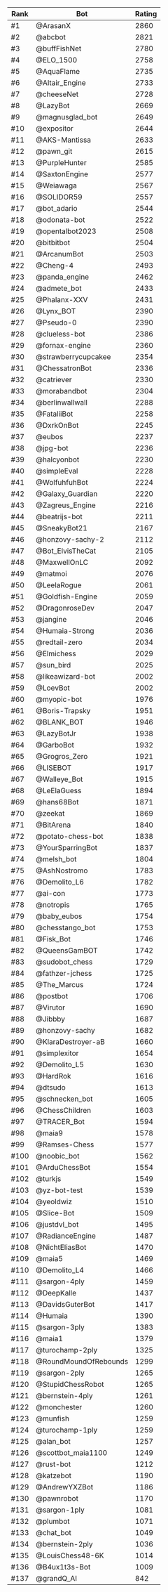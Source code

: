 Rank|Bot|Rating
---|---|---
#1|@ArasanX|2860
#2|@abcbot|2821
#3|@buffFishNet|2780
#4|@ELO_1500|2758
#5|@AquaFlame|2735
#6|@Altair_Engine|2733
#7|@cheeseNet|2728
#8|@LazyBot|2669
#9|@magnusglad_bot|2649
#10|@expositor|2644
#11|@AKS-Mantissa|2633
#12|@pawn_git|2615
#13|@PurpleHunter|2585
#14|@SaxtonEngine|2577
#15|@Weiawaga|2567
#16|@SOLIDOR59|2557
#17|@bot_adario|2544
#18|@odonata-bot|2522
#19|@opentalbot2023|2508
#20|@bitbitbot|2504
#21|@ArcanumBot|2503
#22|@Cheng-4|2493
#23|@panda_engine|2462
#24|@admete_bot|2433
#25|@Phalanx-XXV|2431
#26|@Lynx_BOT|2390
#27|@Pseudo-0|2390
#28|@clueless-bot|2386
#29|@fornax-engine|2360
#30|@strawberrycupcakee|2354
#31|@ChessatronBot|2336
#32|@catriever|2330
#33|@morabandbot|2304
#34|@berlinwallwall|2288
#35|@FataliiBot|2258
#36|@DxrkOnBot|2245
#37|@eubos|2237
#38|@jpg-bot|2236
#39|@halcyonbot|2230
#40|@simpleEval|2228
#41|@WolfuhfuhBot|2224
#42|@Galaxy_Guardian|2220
#43|@Zagreus_Engine|2216
#44|@beatrijs-bot|2211
#45|@SneakyBot21|2167
#46|@honzovy-sachy-2|2112
#47|@Bot_ElvisTheCat|2105
#48|@MaxwellOnLC|2092
#49|@matmoi|2076
#50|@LeelaRogue|2061
#51|@Goldfish-Engine|2059
#52|@DragonroseDev|2047
#53|@jangine|2046
#54|@Humaia-Strong|2036
#55|@redtail-zero|2034
#56|@Elmichess|2029
#57|@sun_bird|2025
#58|@likeawizard-bot|2002
#59|@LoevBot|2002
#60|@myopic-bot|1976
#61|@Boris-Trapsky|1951
#62|@BLANK_BOT|1946
#63|@LazyBotJr|1938
#64|@GarboBot|1932
#65|@Grogros_Zero|1921
#66|@LISEBOT|1917
#67|@Walleye_Bot|1915
#68|@LeElaGuess|1894
#69|@hans68Bot|1871
#70|@zeekat|1869
#71|@BitArena|1840
#72|@potato-chess-bot|1838
#73|@YourSparringBot|1837
#74|@melsh_bot|1804
#75|@AshNostromo|1783
#76|@Demolito_L6|1782
#77|@ai-con|1773
#78|@notropis|1765
#79|@baby_eubos|1754
#80|@chesstango_bot|1753
#81|@Fisk_Bot|1746
#82|@QueensGamBOT|1742
#83|@sudobot_chess|1729
#84|@fathzer-jchess|1725
#85|@The_Marcus|1724
#86|@postbot|1706
#87|@Virutor|1690
#88|@Jibbby|1687
#89|@honzovy-sachy|1682
#90|@KlaraDestroyer-aB|1660
#91|@simplexitor|1654
#92|@Demolito_L5|1630
#93|@HardRok|1616
#94|@dtsudo|1613
#95|@schnecken_bot|1605
#96|@ChessChildren|1603
#97|@TRACER_Bot|1594
#98|@maia9|1578
#99|@Ramses-Chess|1577
#100|@noobic_bot|1562
#101|@ArduChessBot|1554
#102|@turkjs|1549
#103|@yz-bot-test|1539
#104|@yeoldwiz|1510
#105|@Slice-Bot|1509
#106|@justdvl_bot|1495
#107|@RadianceEngine|1487
#108|@NichtEliasBot|1470
#109|@maia5|1469
#110|@Demolito_L4|1466
#111|@sargon-4ply|1459
#112|@DeepKalle|1437
#113|@DavidsGuterBot|1417
#114|@Humaia|1390
#115|@sargon-3ply|1383
#116|@maia1|1379
#117|@turochamp-2ply|1325
#118|@RoundMoundOfRebounds|1299
#119|@sargon-2ply|1265
#120|@StupidChessRobot|1265
#121|@bernstein-4ply|1261
#122|@monchester|1260
#123|@munfish|1259
#124|@turochamp-1ply|1259
#125|@alan_bot|1257
#126|@scottbot_maia1100|1249
#127|@rust-bot|1212
#128|@katzebot|1190
#129|@AndrewYXZBot|1186
#130|@pawnrobot|1170
#131|@sargon-1ply|1081
#132|@plumbot|1071
#133|@chat_bot|1049
#134|@bernstein-2ply|1036
#135|@LouisChess48-6K|1014
#136|@B4ux1t3s-Bot|1009
#137|@grandQ_AI|842
